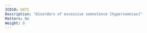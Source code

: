```yaml
---
ICD10: G471
Description: "Disorders of excessive somnolence [hypersomnias]"
Matters: No
Weight: 0
---
```

